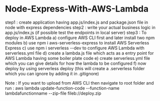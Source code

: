 # Node-Express-With-AWS-Lambda
step1 : create application having app.js/index.js and package.json file in node with express dependencies
step2 : write your actual business logic in app.js/index.js (if possible test the endpoints in local server)
step3 : To deploy in AWS Lambda
		a) configure AWS CLI first and later install two npm modules
		b) use npm i aws-serverless-express to install AWS Serverless Express
		c) use npm i serverless --dev to configure AWS Lambda with serverless.yml file
		d) create a lambda.js file which acts as a entry point for AWS Lambda having some boiler plate code
		e) create serverless.yml file which you can give details for how the lambda to be configured
		f) now deploy by using serverless deploy (this will create a .serverless folder which you can ignore by adding it in .gitignore)

Note : If you want to upload from AWS CLI then navigate to root folder and run : aws lambda update-function-code --function-name lambdafunctionname --zip-file fileb://deploy.zip  
